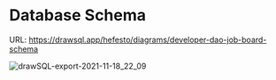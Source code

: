 # Database Schema

URL: https://drawsql.app/hefesto/diagrams/developer-dao-job-board-schema

![drawSQL-export-2021-11-18_22_09](https://user-images.githubusercontent.com/45052332/142431552-1f496a60-0685-4771-9f36-2c9a6f4cf357.png)